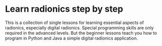 # Learn radionics step by step
This is a collection of single lessons for learning essential aspects of radionics, especially digital radionics. Special programming skills are only required in the advanced levels. But the beginner lessons teach you how to program in Python and Java a simple digital radionics application.

